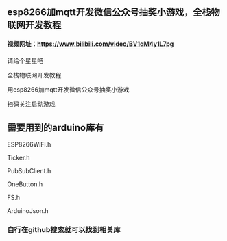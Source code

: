 ## esp8266加mqtt开发微信公众号抽奖小游戏，全栈物联网开发教程
#### 视频网址：https://www.bilibili.com/video/BV1qM4y1L7pg
请给个星星吧

全栈物联网开发教程

用esp8266加mqtt开发微信公众号抽奖小游戏

扫码关注启动游戏

## 需要用到的arduino库有

ESP8266WiFi.h

Ticker.h

PubSubClient.h

OneButton.h

FS.h

ArduinoJson.h

### 自行在github搜索就可以找到相关库
